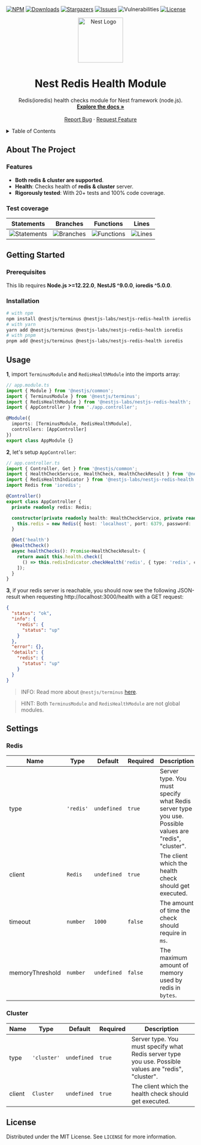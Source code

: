 [![NPM][npm-shield]][npm-url]
[![Downloads][downloads-shield]][downloads-url]
[![Stargazers][stars-shield]][stars-url]
[![Issues][issues-shield]][issues-url]
![Vulnerabilities][vulnerabilities-shield]
[![License][license-shield]][license-url]

<p align="center">
  <a href="https://nestjs.com/">
    <img src="https://nestjs.com/img/logo-small.svg" alt="Nest Logo" width="120">
  </a>
</p>

<div align="center">
  <h1 align="center">Nest Redis Health Module</h1>

  <p align="center">
    Redis(ioredis) health checks module for Nest framework (node.js).
    <br />
    <a href="#usage"><strong>Explore the docs »</strong></a>
    <br />
    <br />
    <a href="https://github.com/nestjs-labs/nestjs-redis/issues">Report Bug</a>
    ·
    <a href="https://github.com/nestjs-labs/nestjs-redis/issues">Request Feature</a>
  </p>
</div>

<details>
  <summary>Table of Contents</summary>
  <ol>
    <li>
      <a href="#about-the-project">About The Project</a>
      <ul>
        <li><a href="#features">Features</a></li>
        <li><a href="#test-coverage">Test coverage</a></li>
      </ul>
    </li>
    <li>
      <a href="#getting-started">Getting Started</a>
      <ul>
        <li><a href="#prerequisites">Prerequisites</a></li>
        <li><a href="#installation">Installation</a></li>
      </ul>
    </li>
    <li><a href="#usage">Usage</a></li>
    <li><a href="#settings">Settings</a></li>
    <li><a href="#license">License</a></li>
    <li><a href="./dependency-graph.svg">Package dependency overview</a></li>
  </ol>
</details>

## About The Project

### Features

- **Both redis & cluster are supported**.
- **Health**: Checks health of **redis & cluster** server.
- **Rigorously tested**: With 20+ tests and 100% code coverage.

### Test coverage

| Statements                                                                                                | Branches                                                                                              | Functions                                                                                               | Lines                                                                                           |
| --------------------------------------------------------------------------------------------------------- | ----------------------------------------------------------------------------------------------------- | ------------------------------------------------------------------------------------------------------- | ----------------------------------------------------------------------------------------------- |
| ![Statements](https://img.shields.io/badge/statements-100%25-brightgreen.svg?style=flat-square&logo=jest) | ![Branches](https://img.shields.io/badge/branches-100%25-brightgreen.svg?style=flat-square&logo=jest) | ![Functions](https://img.shields.io/badge/functions-100%25-brightgreen.svg?style=flat-square&logo=jest) | ![Lines](https://img.shields.io/badge/lines-100%25-brightgreen.svg?style=flat-square&logo=jest) |

## Getting Started

### Prerequisites

This lib requires **Node.js >=12.22.0**, **NestJS ^9.0.0**, **ioredis ^5.0.0**.

### Installation

```sh
# with npm
npm install @nestjs/terminus @nestjs-labs/nestjs-redis-health ioredis
# with yarn
yarn add @nestjs/terminus @nestjs-labs/nestjs-redis-health ioredis
# with pnpm
pnpm add @nestjs/terminus @nestjs-labs/nestjs-redis-health ioredis
```

## Usage

**1**, import `TerminusModule` and `RedisHealthModule` into the imports array:

```ts
// app.module.ts
import { Module } from '@nestjs/common';
import { TerminusModule } from '@nestjs/terminus';
import { RedisHealthModule } from '@nestjs-labs/nestjs-redis-health';
import { AppController } from './app.controller';

@Module({
  imports: [TerminusModule, RedisHealthModule],
  controllers: [AppController]
})
export class AppModule {}
```

**2**, let's setup `AppController`:

```ts
// app.controller.ts
import { Controller, Get } from '@nestjs/common';
import { HealthCheckService, HealthCheck, HealthCheckResult } from '@nestjs/terminus';
import { RedisHealthIndicator } from '@nestjs-labs/nestjs-redis-health';
import Redis from 'ioredis';

@Controller()
export class AppController {
  private readonly redis: Redis;

  constructor(private readonly health: HealthCheckService, private readonly redisIndicator: RedisHealthIndicator) {
    this.redis = new Redis({ host: 'localhost', port: 6379, password: 'authpassword' });
  }

  @Get('health')
  @HealthCheck()
  async healthChecks(): Promise<HealthCheckResult> {
    return await this.health.check([
      () => this.redisIndicator.checkHealth('redis', { type: 'redis', client: this.redis, timeout: 500 })
    ]);
  }
}
```

**3**, if your redis server is reachable, you should now see the following JSON-result when requesting http://localhost:3000/health with a GET request:

```json
{
  "status": "ok",
  "info": {
    "redis": {
      "status": "up"
    }
  },
  "error": {},
  "details": {
    "redis": {
      "status": "up"
    }
  }
}
```

> INFO: Read more about `@nestjs/terminus` [here](https://docs.nestjs.com/recipes/terminus).

> HINT: Both `TerminusModule` and `RedisHealthModule` are not global modules.

## Settings

### Redis

| Name            | Type      | Default     | Required | Description                                                                                           |
| --------------- | --------- | ----------- | -------- | ----------------------------------------------------------------------------------------------------- |
| type            | `'redis'` | `undefined` | `true`   | Server type. You must specify what Redis server type you use. Possible values are "redis", "cluster". |
| client          | `Redis`   | `undefined` | `true`   | The client which the health check should get executed.                                                |
| timeout         | `number`  | `1000`      | `false`  | The amount of time the check should require in `ms`.                                                  |
| memoryThreshold | `number`  | `undefined` | `false`  | The maximum amount of memory used by redis in `bytes`.                                                |

### Cluster

| Name   | Type        | Default     | Required | Description                                                                                           |
| ------ | ----------- | ----------- | -------- | ----------------------------------------------------------------------------------------------------- |
| type   | `'cluster'` | `undefined` | `true`   | Server type. You must specify what Redis server type you use. Possible values are "redis", "cluster". |
| client | `Cluster`   | `undefined` | `true`   | The client which the health check should get executed.                                                |

## License

Distributed under the MIT License. See `LICENSE` for more information.

[npm-shield]: https://img.shields.io/npm/v/@nestjs-labs/nestjs-redis-health/latest?style=for-the-badge
[npm-url]: https://www.npmjs.com/package/@nestjs-labs/nestjs-redis-health
[downloads-shield]: https://img.shields.io/npm/dm/@nestjs-labs/nestjs-redis-health?style=for-the-badge
[downloads-url]: https://www.npmjs.com/package/@nestjs-labs/nestjs-redis-health
[stars-shield]: https://img.shields.io/github/stars/nestjs-labs/nestjs-redis?style=for-the-badge
[stars-url]: https://github.com/nestjs-labs/nestjs-redis/stargazers
[issues-shield]: https://img.shields.io/github/issues/nestjs-labs/nestjs-redis?style=for-the-badge
[issues-url]: https://github.com/nestjs-labs/nestjs-redis/issues
[license-shield]: https://img.shields.io/npm/l/@nestjs-labs/nestjs-redis?style=for-the-badge
[license-url]: https://github.com/nestjs-labs/nestjs-redis/blob/main/LICENSE
[vulnerabilities-shield]: https://img.shields.io/snyk/vulnerabilities/npm/@nestjs-labs/nestjs-redis-health?style=for-the-badge
